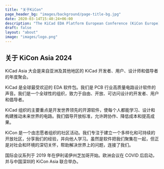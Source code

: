 ```yaml
---
title: "关于KiCon"
page_header_bg: "images/background/page-title-bg.jpg"
date: 2020-03-14T15:40:24+06:00
description: "The KiCad EDA Platform European Conference (KiCon Europe) conference is the European track for the international KiCon conference series "
draft: false
layout: "about"
image: "images/logo.png"
---
```


## 关于 KiCon Asia 2024

KiCad Asia 大会是来自亚洲及其他地区的 KiCad 开发者、用户、设计师和倡导者的年度聚会。

KiCad 是全球最受欢迎的 EDA 软件包。我们是 PCB 行业高质量电路设计软件的声音。我们是一个全球性的组织，致力于自由、开放、可访问设计的开发者、用户和倡导者。

KiCad 组织的主要重点是开发世界领先的开源软件，使每个人都能学习、设计和构建推动未来世界的电路。我们倡导开放标准，允许跨协作、降低成本和提高成果。

KiCon 是一个由志愿者组织的社区活动。我们专注于建立一个多样化和可持续的开放社区，分享我们的经验，并向他人学习。虽然是软件把我们聚集在一起，但正是对社会和环境的深切关怀，帮助解决世界上的问题，连接了我们。

国际会议系列于 2019 年在伊利诺伊州芝加哥开始。欧洲会议在 COVID 后启动，并与中国深圳的 KiCon Asia 联合举办。
